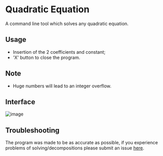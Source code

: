 # Quadratic Equation
 A command line tool which solves any quadratic equation.
 
## Usage
 - Insertion of the 2 coefficients and constant;
 - 'X' button to close the program.

## Note
 - Huge numbers will lead to an integer overflow.

## Interface
![image](https://github.com/user-attachments/assets/a2a0a65a-c487-4851-bd4d-3de923fa2431)

## Troubleshooting
 The program was made to be as accurate as possible, if you experience problems of solving/decompositions please submit an issue [here](https://github.com/Kevin4e/Quadratic-Equation/issues).
